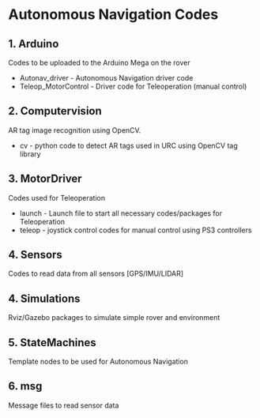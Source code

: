 # Autonomous Navigation Codes
## 1. Arduino
Codes to be uploaded to the Arduino Mega on the rover
- Autonav_driver - Autonomous Navigation driver code
- Teleop_MotorControl - Driver code for Teleoperation (manual control)
## 2. Computervision
AR tag image recognition using OpenCV.
- cv - python code to detect AR tags used in URC using OpenCV tag library
## 3. MotorDriver
Codes used for Teleoperation
- launch - Launch file to start all necessary codes/packages for Teleoperation
- teleop - joystick control codes for manual control using PS3 controllers
## 4. Sensors
Codes to read data from all sensors [GPS/IMU/LIDAR]
## 4. Simulations
Rviz/Gazebo packages to simulate simple rover and environment
## 5. StateMachines
Template nodes to be used for Autonomous Navigation
## 6. msg
Message files to read sensor data
